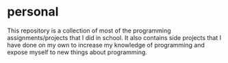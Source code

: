 # personal
This repository is a collection of most of the programming assignments/projects that I did in school.
It also contains side projects that I have done on my own to increase my knowledge of programming and expose myself to new things about programming.
